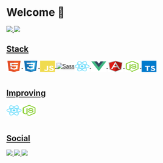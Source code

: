 # Welcome 👋

<div>
  <a href="https://github.com/feliperocha93">
  <img height="180em" src="https://github-readme-stats.vercel.app/api?username=feliperocha93&show_icons=true&theme=dracula&include_all_commits=true&count_private=true"/>
  <img height="180em" src="https://github-readme-stats.vercel.app/api/top-langs/?username=feliperocha93&layout=compact&langs_count=7&theme=dracula"/>
</div>
 
## Stack  
<div style="display: flex">
  <div style="margin-bottom: 1em;">
    <img align="center" alt="HTML" title="HTML"height="30" width="40" src="https://raw.githubusercontent.com/devicons/devicon/master/icons/html5/html5-original.svg">
    <img align="center" alt="CSS" title="CSS" height="30" width="40" src="https://raw.githubusercontent.com/devicons/devicon/master/icons/css3/css3-original.svg">
    <img align="center" alt="JavaScript" title="JavaScript" height="30" width="40" src="https://raw.githubusercontent.com/devicons/devicon/master/icons/javascript/javascript-plain.svg">
    <img align="center" alt="Sass" title="Sass" height="30 width="40" src="https://cdn.jsdelivr.net/gh/devicons/devicon/icons/sass/sass-original.svg" />
  </div><br>
  
  <div>
    <img align="center" alt="React" title="React" height="30" width="40" src="https://raw.githubusercontent.com/devicons/devicon/master/icons/react/react-original.svg">
    <img align="center" alt="Vue" title="Vue" height="30" width="40" src="https://raw.githubusercontent.com/devicons/devicon/master/icons/vuejs/vuejs-original.svg">
    <img align="center" alt="Angular" title="Angular" height="30" width="40" src="https://raw.githubusercontent.com/devicons/devicon/master/icons/angularjs/angularjs-original.svg">
    <img align="center" alt="Node" title="Node" height="30" width="40" src="https://raw.githubusercontent.com/devicons/devicon/master/icons/nodejs/nodejs-original.svg">
    <img align="center" alt="TypeScript" title="TypeScript" height="30" width="40" src="https://raw.githubusercontent.com/devicons/devicon/master/icons/typescript/typescript-plain.svg">
  </div><br>                                                                                                                                     
</div>

## Improving
<div style="display: flex">
   <img align="center" alt="React" title="React" height="30" width="40" src="https://raw.githubusercontent.com/devicons/devicon/master/icons/react/react-original.svg">
   <img align="center" alt="Node" title="Node" height="30" width="40" src="https://raw.githubusercontent.com/devicons/devicon/master/icons/nodejs/nodejs-original.svg">
</div><br>

## Social 
<div> 
  <a href = "mailto:fee.rocha@hotmail.com" target="_blank">
    <img src="https://img.shields.io/badge/hotmail-0078D4?style=for-the-badge&logo=microsoft-outlook&logoColor=white">
  </a>
  <a href="https://www.linkedin.com/in/felipe-rocha-67066035/" target="_blank">
    <img src="https://img.shields.io/badge/-LinkedIn-%230077B5?style=for-the-badge&logo=linkedin&logoColor=white">
  </a> 
   <a href="https://instagram.com/meninorocha" target="_blank">
    <img src="https://img.shields.io/badge/-Instagram-%23E4405F?style=for-the-badge&logo=instagram&logoColor=white">
   </a>
</div><br>
